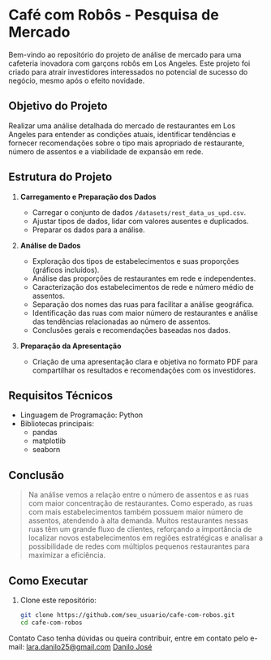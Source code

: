 # Café com Robôs - Pesquisa de Mercado

Bem-vindo ao repositório do projeto de análise de mercado para uma cafeteria inovadora com garçons robôs em Los Angeles. Este projeto foi criado para atrair investidores interessados no potencial de sucesso do negócio, mesmo após o efeito novidade.

## Objetivo do Projeto

Realizar uma análise detalhada do mercado de restaurantes em Los Angeles para entender as condições atuais, identificar tendências e fornecer recomendações sobre o tipo mais apropriado de restaurante, número de assentos e a viabilidade de expansão em rede.

## Estrutura do Projeto

1. **Carregamento e Preparação dos Dados**  
   - Carregar o conjunto de dados `/datasets/rest_data_us_upd.csv`.  
   - Ajustar tipos de dados, lidar com valores ausentes e duplicados.  
   - Preparar os dados para a análise.

2. **Análise de Dados**  
   - Exploração dos tipos de estabelecimentos e suas proporções (gráficos incluídos).  
   - Análise das proporções de restaurantes em rede e independentes.  
   - Caracterização dos estabelecimentos de rede e número médio de assentos.  
   - Separação dos nomes das ruas para facilitar a análise geográfica.  
   - Identificação das ruas com maior número de restaurantes e análise das tendências relacionadas ao número de assentos.  
   - Conclusões gerais e recomendações baseadas nos dados.

3. **Preparação da Apresentação**  
   - Criação de uma apresentação clara e objetiva no formato PDF para compartilhar os resultados e recomendações com os investidores.

## Requisitos Técnicos

- Linguagem de Programação: Python  
- Bibliotecas principais:
  - pandas
  - matplotlib
  - seaborn  

## Conclusão

> Na análise vemos a relação entre o número de assentos e as ruas com maior concentração de restaurantes. Como esperado, as ruas com mais estabelecimentos também possuem maior número de assentos, atendendo à alta demanda. Muitos restaurantes nessas ruas têm um grande fluxo de clientes, reforçando a importância de localizar novos estabelecimentos em regiões estratégicas e analisar a possibilidade de redes com múltiplos pequenos restaurantes para maximizar a eficiência.

## Como Executar

1. Clone este repositório:  
   ```bash
   git clone https://github.com/seu_usuario/cafe-com-robos.git
   cd cafe-com-robos

Contato
Caso tenha dúvidas ou queira contribuir, entre em contato pelo e-mail: lara.danilo25@gmail.com
[Danilo José](https://www.linkedin.com/in/danilojosedelara/)